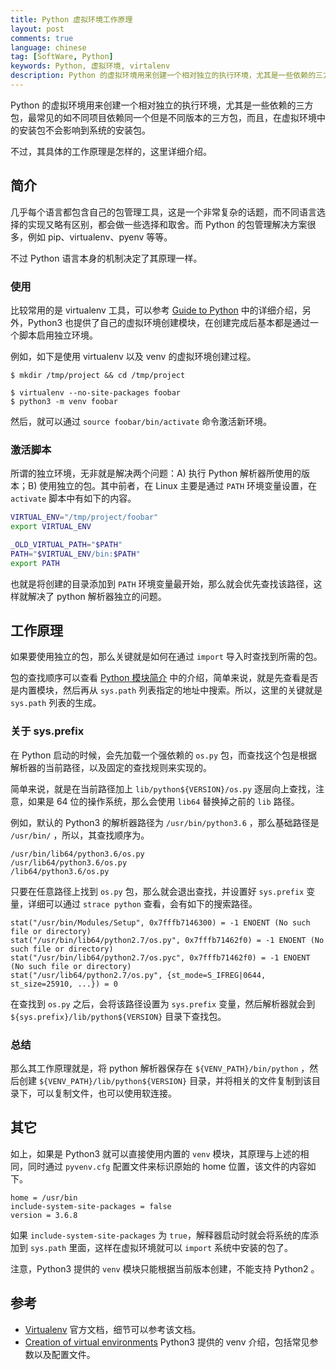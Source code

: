 ```yaml
---
title: Python 虚拟环境工作原理
layout: post
comments: true
language: chinese
tag: [SoftWare, Python]
keywords: Python, 虚拟环境, virtalenv
description: Python 的虚拟环境用来创建一个相对独立的执行环境，尤其是一些依赖的三方包，最常见的如不同项目依赖同一个但是不同版本的三方包，而且，在虚拟环境中的安装包不会影响到系统的安装包。不过，其具体的工作原理是怎样的，这里详细介绍。
---
```


Python 的虚拟环境用来创建一个相对独立的执行环境，尤其是一些依赖的三方包，最常见的如不同项目依赖同一个但是不同版本的三方包，而且，在虚拟环境中的安装包不会影响到系统的安装包。

不过，其具体的工作原理是怎样的，这里详细介绍。

<!-- more -->

## 简介

几乎每个语言都包含自己的包管理工具，这是一个非常复杂的话题，而不同语言选择的实现又略有区别，都会做一些选择和取舍。而 Python 的包管理解决方案很多，例如 pip、virtualenv、pyenv 等等。

不过 Python 语言本身的机制决定了其原理一样。

### 使用

比较常用的是 virtualenv 工具，可以参考 [Guide to Python](https://docs.python-guide.org/) 中的详细介绍，另外，Python3 也提供了自己的虚拟环境创建模块，在创建完成后基本都是通过一个脚本启用独立环境。

例如，如下是使用 virtualenv 以及 venv 的虚拟环境创建过程。

```
$ mkdir /tmp/project && cd /tmp/project

$ virtualenv --no-site-packages foobar
$ python3 -m venv foobar
```

然后，就可以通过 `source foobar/bin/activate` 命令激活新环境。

### 激活脚本

所谓的独立环境，无非就是解决两个问题：A) 执行 Python 解析器所使用的版本；B) 使用独立的包。其中前者，在 Linux 主要是通过 `PATH` 环境变量设置，在 `activate` 脚本中有如下的内容。

``` bash
VIRTUAL_ENV="/tmp/project/foobar"
export VIRTUAL_ENV

_OLD_VIRTUAL_PATH="$PATH"
PATH="$VIRTUAL_ENV/bin:$PATH"
export PATH
```

也就是将创建的目录添加到 `PATH` 环境变量最开始，那么就会优先查找该路径，这样就解决了 python 解析器独立的问题。

## 工作原理

如果要使用独立的包，那么关键就是如何在通过 `import` 导入时查找到所需的包。

包的查找顺序可以查看 [Python 模块简介](/post/python-modules.html) 中的介绍，简单来说，就是先查看是否是内置模块，然后再从 `sys.path` 列表指定的地址中搜索。所以，这里的关键就是 `sys.path` 列表的生成。

### 关于 sys.prefix

<!--
这里关键是 `sys.prefix` 生成，会以该路径
-->

在 Python 启动的时候，会先加载一个强依赖的 `os.py` 包，而查找这个包是根据解析器的当前路径，以及固定的查找规则来实现的。

简单来说，就是在当前路径加上 `lib/python${VERSION}/os.py` 逐层向上查找，注意，如果是 64 位的操作系统，那么会使用 `lib64` 替换掉之前的 `lib` 路径。

例如，默认的 Python3 的解析器路径为 `/usr/bin/python3.6` ，那么基础路径是 `/usr/bin/` ，所以，其查找顺序为。

```
/usr/bin/lib64/python3.6/os.py
/usr/lib64/python3.6/os.py
/lib64/python3.6/os.py
```

只要在任意路径上找到 `os.py` 包，那么就会退出查找，并设置好 `sys.prefix` 变量，详细可以通过 `strace python` 查看，会有如下的搜索路径。

```
stat("/usr/bin/Modules/Setup", 0x7fffb7146300) = -1 ENOENT (No such file or directory)
stat("/usr/bin/lib64/python2.7/os.py", 0x7fffb71462f0) = -1 ENOENT (No such file or directory)
stat("/usr/bin/lib64/python2.7/os.pyc", 0x7fffb71462f0) = -1 ENOENT (No such file or directory)
stat("/usr/lib64/python2.7/os.py", {st_mode=S_IFREG|0644, st_size=25910, ...}) = 0
```

在查找到 `os.py` 之后，会将该路径设置为 `sys.prefix` 变量，然后解析器就会到 `${sys.prefix}/lib/python${VERSION}` 目录下查找包。

### 总结

那么其工作原理就是，将 python 解析器保存在 `${VENV_PATH}/bin/python` ，然后创建 `${VENV_PATH}/lib/python${VERSION}` 目录，并将相关的文件复制到该目录下，可以复制文件，也可以使用软连接。

## 其它

如上，如果是 Python3 就可以直接使用内置的 `venv` 模块，其原理与上述的相同，同时通过 `pyvenv.cfg` 配置文件来标识原始的 home 位置，该文件的内容如下。

```
home = /usr/bin
include-system-site-packages = false
version = 3.6.8
```

如果 `include-system-site-packages` 为 `true`，解释器启动时就会将系统的库添加到 `sys.path` 里面，这样在虚拟环境就可以 `import` 系统中安装的包了。

注意，Python3 提供的 `venv` 模块只能根据当前版本创建，不能支持 Python2 。

## 参考

* [Virtualenv](https://virtualenv.pypa.io/en/latest/) 官方文档，细节可以参考该文档。
* [Creation of virtual environments](https://docs.python.org/3/library/venv.html) Python3 提供的 venv 介绍，包括常见参数以及配置文件。

<!--
https://docs.python-guide.org/dev/virtualenvs/
-->
